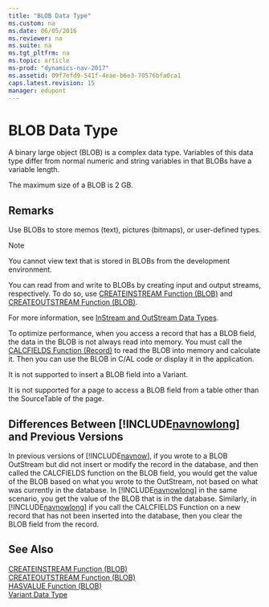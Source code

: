 ```yaml
---
title: "BLOB Data Type"
ms.custom: na
ms.date: 06/05/2016
ms.reviewer: na
ms.suite: na
ms.tgt_pltfrm: na
ms.topic: article
ms-prod: "dynamics-nav-2017"
ms.assetid: 09f7efd9-541f-4eae-b6e3-70576bfa0ca1
caps.latest.revision: 15
manager: edupont
---
```

# BLOB Data Type
A binary large object \(BLOB\) is a complex data type. Variables of this data type differ from normal numeric and string variables in that BLOBs have a variable length.  
  
 The maximum size of a BLOB is 2 GB.  
  
## Remarks  
 Use BLOBs to store memos \(text\), pictures \(bitmaps\), or user\-defined types.  
  
> [!NOTE]  
>  You cannot view text that is stored in BLOBs from the development environment.  
  
 You can read from and write to BLOBs by creating input and output streams, respectively. To do so, use [CREATEINSTREAM Function \(BLOB\)](CREATEINSTREAM-Function--BLOB-.md) and [CREATEOUTSTREAM Function \(BLOB\)](CREATEOUTSTREAM-Function--BLOB-.md).  
  
 For more information, see [InStream and OutStream Data Types](InStream-and-OutStream-Data-Types.md).  
  
 To optimize performance, when you access a record that has a BLOB field, the data in the BLOB is not always read into memory. You must call the [CALCFIELDS Function \(Record\)](CALCFIELDS-Function--Record-.md) to read the BLOB into memory and calculate it. Then you can use the BLOB in C/AL code or display it in the application.  
  
 It is not supported to insert a BLOB field into a Variant.  
  
 It is not supported for a page to access a BLOB field from a table other than the SourceTable of the page.  
  
## Differences Between [!INCLUDE[navnowlong](includes/navnowlong_md.md)] and Previous Versions  
 In previous versions of [!INCLUDE[navnow](includes/navnow_md.md)], if you wrote to a BLOB OutStream but did not insert or modify the record in the database, and then called the CALCFIELDS function on the BLOB field, you would get the value of the BLOB based on what you wrote to the OutStream, not based on what was currently in the database. In [!INCLUDE[navnowlong](includes/navnowlong_md.md)] in the same scenario, you get the value of the BLOB that is in the database. Similarly, in [!INCLUDE[navnowlong](includes/navnowlong_md.md)] if you call the CALCFIELDS Function on a new record that has not been inserted into the database, then you clear the BLOB field from the record.  
  
## See Also  
 [CREATEINSTREAM Function \(BLOB\)](CREATEINSTREAM-Function--BLOB-.md)   
 [CREATEOUTSTREAM Function \(BLOB\)](CREATEOUTSTREAM-Function--BLOB-.md)   
 [HASVALUE Function \(BLOB\)](HASVALUE-Function--BLOB-.md)   
 [Variant Data Type](Variant-Data-Type.md)
